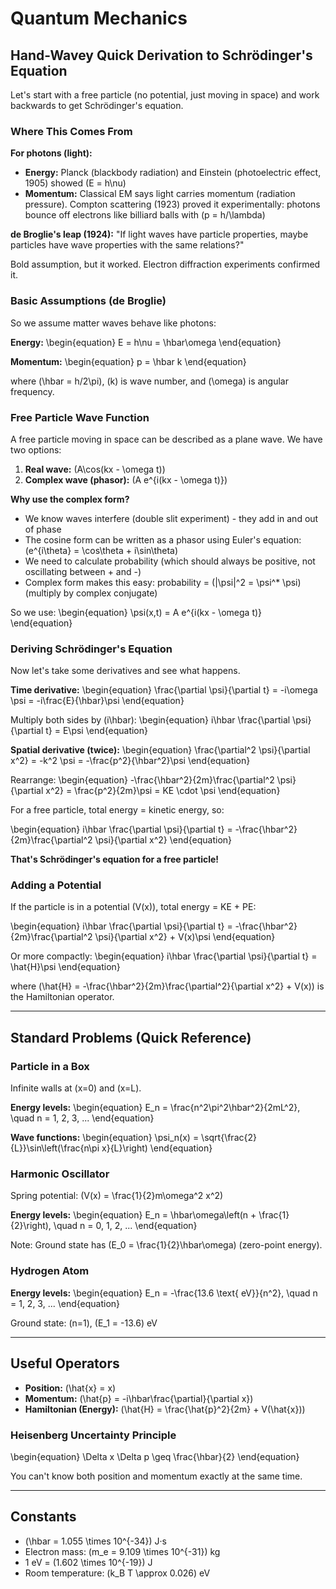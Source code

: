 # Quantum Mechanics

## Hand-Wavey Quick Derivation to Schrödinger's Equation

Let's start with a free particle (no potential, just moving in space) and work backwards to get Schrödinger's equation.

### Where This Comes From

**For photons (light):**

- **Energy:** Planck (blackbody radiation) and Einstein (photoelectric effect, 1905) showed \(E = h\nu\)
- **Momentum:** Classical EM says light carries momentum (radiation pressure). Compton scattering (1923) proved it experimentally: photons bounce off electrons like billiard balls with \(p = h/\lambda\)

**de Broglie's leap (1924):** "If light waves have particle properties, maybe particles have wave properties with the same relations?"

Bold assumption, but it worked. Electron diffraction experiments confirmed it.

### Basic Assumptions (de Broglie)

So we assume matter waves behave like photons:

**Energy:**
\begin{equation}
E = h\nu = \hbar\omega
\end{equation}

**Momentum:**
\begin{equation}
p = \hbar k
\end{equation}

where \(\hbar = h/2\pi\), \(k\) is wave number, and \(\omega\) is angular frequency.

### Free Particle Wave Function

A free particle moving in space can be described as a plane wave. We have two options:

1. **Real wave:** \(A\cos(kx - \omega t)\)
2. **Complex wave (phasor):** \(A e^{i(kx - \omega t)}\)

**Why use the complex form?**

- We know waves interfere (double slit experiment) - they add in and out of phase
- The cosine form can be written as a phasor using Euler's equation: \(e^{i\theta} = \cos\theta + i\sin\theta\)
- We need to calculate probability (which should always be positive, not oscillating between + and -)
- Complex form makes this easy: probability = \(|\psi|^2 = \psi^* \psi\) (multiply by complex conjugate)

So we use:
\begin{equation}
\psi(x,t) = A e^{i(kx - \omega t)}
\end{equation}

### Deriving Schrödinger's Equation

Now let's take some derivatives and see what happens.

**Time derivative:**
\begin{equation}
\frac{\partial \psi}{\partial t} = -i\omega \psi = -i\frac{E}{\hbar}\psi
\end{equation}

Multiply both sides by \(i\hbar\):
\begin{equation}
i\hbar \frac{\partial \psi}{\partial t} = E\psi
\end{equation}

**Spatial derivative (twice):**
\begin{equation}
\frac{\partial^2 \psi}{\partial x^2} = -k^2 \psi = -\frac{p^2}{\hbar^2}\psi
\end{equation}

Rearrange:
\begin{equation}
-\frac{\hbar^2}{2m}\frac{\partial^2 \psi}{\partial x^2} = \frac{p^2}{2m}\psi = KE \cdot \psi
\end{equation}

For a free particle, total energy = kinetic energy, so:

\begin{equation}
i\hbar \frac{\partial \psi}{\partial t} = -\frac{\hbar^2}{2m}\frac{\partial^2 \psi}{\partial x^2}
\end{equation}

**That's Schrödinger's equation for a free particle!**

### Adding a Potential

If the particle is in a potential \(V(x)\), total energy = KE + PE:

\begin{equation}
i\hbar \frac{\partial \psi}{\partial t} = -\frac{\hbar^2}{2m}\frac{\partial^2 \psi}{\partial x^2} + V(x)\psi
\end{equation}

Or more compactly:
\begin{equation}
i\hbar \frac{\partial \psi}{\partial t} = \hat{H}\psi
\end{equation}

where \(\hat{H} = -\frac{\hbar^2}{2m}\frac{\partial^2}{\partial x^2} + V(x)\) is the Hamiltonian operator.

---

## Standard Problems (Quick Reference)

### Particle in a Box

Infinite walls at \(x=0\) and \(x=L\).

**Energy levels:**
\begin{equation}
E_n = \frac{n^2\pi^2\hbar^2}{2mL^2}, \quad n = 1, 2, 3, ...
\end{equation}

**Wave functions:**
\begin{equation}
\psi_n(x) = \sqrt{\frac{2}{L}}\sin\left(\frac{n\pi x}{L}\right)
\end{equation}

### Harmonic Oscillator

Spring potential: \(V(x) = \frac{1}{2}m\omega^2 x^2\)

**Energy levels:**
\begin{equation}
E_n = \hbar\omega\left(n + \frac{1}{2}\right), \quad n = 0, 1, 2, ...
\end{equation}

Note: Ground state has \(E_0 = \frac{1}{2}\hbar\omega\) (zero-point energy).

### Hydrogen Atom

**Energy levels:**
\begin{equation}
E_n = -\frac{13.6 \text{ eV}}{n^2}, \quad n = 1, 2, 3, ...
\end{equation}

Ground state: \(n=1\), \(E_1 = -13.6\) eV

---

## Useful Operators

- **Position:** \(\hat{x} = x\)
- **Momentum:** \(\hat{p} = -i\hbar\frac{\partial}{\partial x}\)
- **Hamiltonian (Energy):** \(\hat{H} = \frac{\hat{p}^2}{2m} + V(\hat{x})\)

### Heisenberg Uncertainty Principle

\begin{equation}
\Delta x \Delta p \geq \frac{\hbar}{2}
\end{equation}

You can't know both position and momentum exactly at the same time.

---

## Constants

- \(\hbar = 1.055 \times 10^{-34}\) J·s
- Electron mass: \(m_e = 9.109 \times 10^{-31}\) kg
- 1 eV = \(1.602 \times 10^{-19}\) J
- Room temperature: \(k_B T \approx 0.026\) eV
